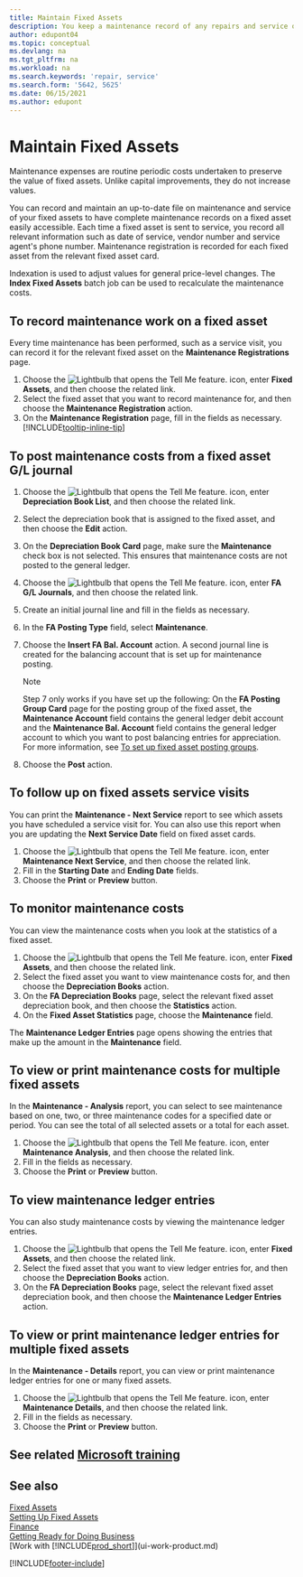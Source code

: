 ```yaml
---
title: Maintain Fixed Assets
description: You keep a maintenance record of any repairs and service on a fixed asset to preserve the value of that fixed asset.
author: edupont04
ms.topic: conceptual
ms.devlang: na
ms.tgt_pltfrm: na
ms.workload: na
ms.search.keywords: 'repair, service'
ms.search.form: '5642, 5625'
ms.date: 06/15/2021
ms.author: edupont
---
```

# Maintain Fixed Assets

Maintenance expenses are routine periodic costs undertaken to preserve the value of fixed assets. Unlike capital improvements, they do not increase values.

You can record and maintain an up-to-date file on maintenance and service of your fixed assets to have complete maintenance records on a fixed asset easily accessible. Each time a fixed asset is sent to service, you record all relevant information such as date of service, vendor number and service agent's phone number. Maintenance registration is recorded for each fixed asset from the relevant fixed asset card.

Indexation is used to adjust values for general price-level changes. The **Index Fixed Assets** batch job can be used to recalculate the maintenance costs.

## To record maintenance work on a fixed asset

Every time maintenance has been performed, such as a service visit, you can record it for the relevant fixed asset on the **Maintenance Registrations** page.  

1. Choose the ![Lightbulb that opens the Tell Me feature.](media/ui-search/search_small.png "Tell me what you want to do") icon, enter **Fixed Assets**, and then choose the related link.  
2. Select the fixed asset that you want to record maintenance for, and then choose the **Maintenance Registration** action.
3. On the **Maintenance Registration** page, fill in the fields as necessary. [!INCLUDE[tooltip-inline-tip](includes/tooltip-inline-tip_md.md)]  

## To post maintenance costs from a fixed asset G/L journal

1. Choose the ![Lightbulb that opens the Tell Me feature.](media/ui-search/search_small.png "Tell me what you want to do") icon, enter **Depreciation Book List**, and then choose the related link.  
2. Select the depreciation book that is assigned to the fixed asset, and then choose the **Edit** action.
3. On the **Depreciation Book Card** page, make sure the **Maintenance** check box is not selected. This ensures that maintenance costs are not posted to the general ledger.
4. Choose the ![Lightbulb that opens the Tell Me feature.](media/ui-search/search_small.png "Tell me what you want to do") icon, enter **FA G/L Journals**, and then choose the related link.  
5. Create an initial journal line and fill in the fields as necessary.
6. In the **FA Posting Type** field, select **Maintenance**.
7. Choose the **Insert FA Bal. Account** action. A second journal line is created for the balancing account that is set up for maintenance posting.

    > [!NOTE]  
    >   Step 7 only works if you have set up the following: On the **FA Posting Group Card** page for the posting group of the fixed asset, the **Maintenance Account** field contains the general ledger debit account and the **Maintenance Bal. Account** field contains the general ledger account to which you want to post balancing entries for appreciation. For more information, see [To set up fixed asset posting groups](fa-how-setup-general.md#to-set-up-fixed-asset-posting-groups).
8. Choose the **Post** action.

## To follow up on fixed assets service visits

You can print the **Maintenance - Next Service** report to see which assets you have scheduled a service visit for. You can also use this report when you are updating the **Next Service Date** field on fixed asset cards.  

1. Choose the ![Lightbulb that opens the Tell Me feature.](media/ui-search/search_small.png "Tell me what you want to do") icon, enter **Maintenance Next Service**, and then choose the related link.  
2. Fill in the **Starting Date** and **Ending Date** fields.  
3. Choose the **Print** or **Preview** button.

## To monitor maintenance costs

You can view the maintenance costs when you look at the statistics of a fixed asset.  

1. Choose the ![Lightbulb that opens the Tell Me feature.](media/ui-search/search_small.png "Tell me what you want to do") icon, enter **Fixed Assets**, and then choose the related link.
2. Select the fixed asset you want to view maintenance costs for, and then choose the **Depreciation Books** action.
3. On the **FA Depreciation Books** page, select the relevant fixed asset depreciation book, and then choose the **Statistics** action.
4. On the **Fixed Asset Statistics** page, choose the **Maintenance** field.

The **Maintenance Ledger Entries** page opens showing the entries that make up the amount in the **Maintenance** field.

## To view or print maintenance costs for multiple fixed assets

In the **Maintenance - Analysis** report, you can select to see maintenance based on one, two, or three maintenance codes for a specified date or period. You can see the total of all selected assets or a total for each asset.

1. Choose the ![Lightbulb that opens the Tell Me feature.](media/ui-search/search_small.png "Tell me what you want to do") icon, enter **Maintenance Analysis**, and then choose the related link.
2. Fill in the fields as necessary.
3. Choose the **Print** or **Preview** button.

## To view maintenance ledger entries

You can also study maintenance costs by viewing the maintenance ledger entries.  

1. Choose the ![Lightbulb that opens the Tell Me feature.](media/ui-search/search_small.png "Tell me what you want to do") icon, enter **Fixed Assets**, and then choose the related link.
2. Select the fixed asset that you want to view ledger entries for, and then choose the **Depreciation Books** action.
3. On the **FA Depreciation Books** page, select the relevant fixed asset depreciation book, and then choose the **Maintenance Ledger Entries** action.

## To view or print maintenance ledger entries for multiple fixed assets

In the **Maintenance - Details** report, you can view or print maintenance ledger entries for one or many fixed assets.  

1. Choose the ![Lightbulb that opens the Tell Me feature.](media/ui-search/search_small.png "Tell me what you want to do") icon, enter **Maintenance Details**, and then choose the related link.
2. Fill in the fields as necessary.
3. Choose the **Print** or **Preview** button.

## See related [Microsoft training](/training/paths/manage-fixed-assets-maintenance-insurances/)

## See also

[Fixed Assets](fa-manage.md)  
[Setting Up Fixed Assets](fa-setup.md)  
[Finance](finance.md)  
[Getting Ready for Doing Business](ui-get-ready-business.md)  
[Work with [!INCLUDE[prod_short](includes/prod_short.md)]](ui-work-product.md)


[!INCLUDE[footer-include](includes/footer-banner.md)]
